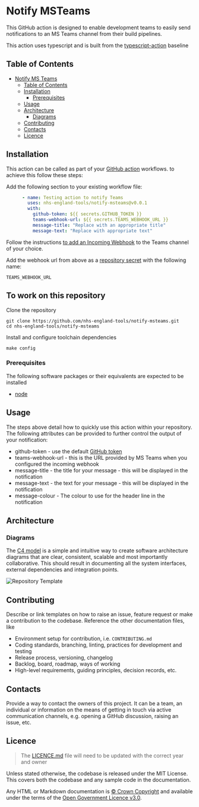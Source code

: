 # Notify MSTeams

This GitHub action is designed to enable development teams to easily send notifications to an MS Teams channel from their build pipelines.

This action uses typescript and is built from the [typescript-action](https://github.com/actions/typescript-action) baseline

## Table of Contents

- [Notify MS Teams](#notify-msteams)
  - [Table of Contents](#table-of-contents)
  - [Installation](#installation)
    - [Prerequisites](#prerequisites)
  - [Usage](#usage)
  - [Architecture](#architecture)
    - [Diagrams](#diagrams)
  - [Contributing](#contributing)
  - [Contacts](#contacts)
  - [Licence](#licence)

## Installation

This action can be called as part of your [GitHub action](https://docs.github.com/en/actions/learn-github-actions/understanding-github-actions) workflows. to achieve this follow these steps:

Add the following section to your existing workflow file:

```yml
      - name: Testing action to notify Teams
        uses: nhs-england-tools/notify-msteams@v0.0.1
        with:
          github-token: ${{ secrets.GITHUB_TOKEN }}
          teams-webhook-url: ${{ secrets.TEAMS_WEBHOOK_URL }}
          message-title: "Replace with an appropriate title"
          message-text: "Replace with appropriate text"
```

Follow the instructions [to add an Incoming Webhook](https://learn.microsoft.com/en-us/microsoftteams/platform/webhooks-and-connectors/how-to/add-incoming-webhook?tabs=dotnet) to the Teams channel of your choice.

Add the webhook url from above as a [repository secret](https://docs.github.com/en/codespaces/managing-codespaces-for-your-organization/managing-encrypted-secrets-for-your-repository-and-organization-for-github-codespaces#adding-secrets-for-a-repository) with the following name:

```shell
TEAMS_WEBHOOK_URL
```

## To work on this repository

Clone the repository

```shell
git clone https://github.com/nhs-england-tools/notify-msteams.git
cd nhs-england-tools/notify-msteams
```

Install and configure toolchain dependencies

```shell
make config
```

### Prerequisites

The following software packages or their equivalents are expected to be installed

- [node](https://nodejs.org/en/download)

## Usage

The steps above detail how to quickly use this action within your repository. The following attributes can be provided to further control the output of your notification:

- github-token - use the default [GitHub token](https://docs.github.com/en/actions/security-guides/automatic-token-authentication#using-the-github_token-in-a-workflow)
- teams-webhook-url - this is the URL provided by MS Teams when you configured the incoming webhook
- message-title - the title for your message - this will be displayed in the notification
- message-text - the text for your message - this will be displayed in the notification
- message-colour - The colour to use for the header line in the notification

## Architecture

### Diagrams

The [C4 model](https://c4model.com/) is a simple and intuitive way to create software architecture diagrams that are clear, consistent, scalable and most importantly collaborative. This should result in documenting all the system interfaces, external dependencies and integration points.

![Repository Template](./docs/diagrams/Repository_Template_GitHub_Generic.png)

## Contributing

Describe or link templates on how to raise an issue, feature request or make a contribution to the codebase. Reference the other documentation files, like

- Environment setup for contribution, i.e. `CONTRIBUTING.md`
- Coding standards, branching, linting, practices for development and testing
- Release process, versioning, changelog
- Backlog, board, roadmap, ways of working
- High-level requirements, guiding principles, decision records, etc.

## Contacts

Provide a way to contact the owners of this project. It can be a team, an individual or information on the means of getting in touch via active communication channels, e.g. opening a GitHub discussion, raising an issue, etc.

## Licence

> The [LICENCE.md](./LICENCE.md) file will need to be updated with the correct year and owner

Unless stated otherwise, the codebase is released under the MIT License. This covers both the codebase and any sample code in the documentation.

Any HTML or Markdown documentation is [© Crown Copyright](https://www.nationalarchives.gov.uk/information-management/re-using-public-sector-information/uk-government-licensing-framework/crown-copyright/) and available under the terms of the [Open Government Licence v3.0](https://www.nationalarchives.gov.uk/doc/open-government-licence/version/3/).
